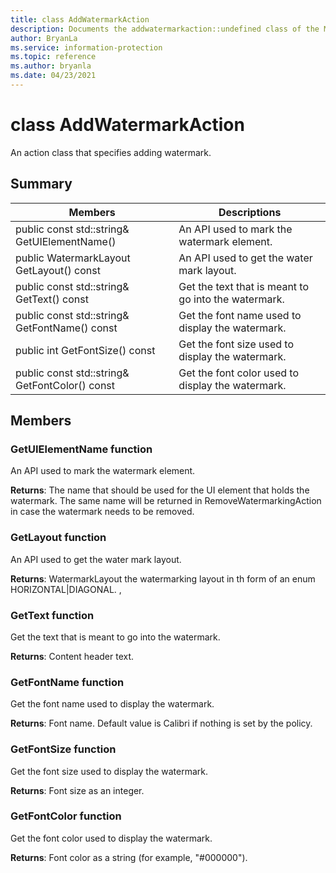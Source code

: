 ```yaml
---
title: class AddWatermarkAction 
description: Documents the addwatermarkaction::undefined class of the Microsoft Information Protection (MIP) SDK.
author: BryanLa
ms.service: information-protection
ms.topic: reference
ms.author: bryanla
ms.date: 04/23/2021
---
```


# class AddWatermarkAction 
An action class that specifies adding watermark.
  
## Summary
 Members                        | Descriptions                                
--------------------------------|---------------------------------------------
public const std::string& GetUIElementName()  |  An API used to mark the watermark element.
public WatermarkLayout GetLayout() const  |  An API used to get the water mark layout.
public const std::string& GetText() const  |  Get the text that is meant to go into the watermark.
public const std::string& GetFontName() const  |  Get the font name used to display the watermark.
public int GetFontSize() const  |  Get the font size used to display the watermark.
public const std::string& GetFontColor() const  |  Get the font color used to display the watermark.
  
## Members
  
### GetUIElementName function
An API used to mark the watermark element.

  
**Returns**: The name that should be used for the UI element that holds the watermark. The same name will be returned in RemoveWatermarkingAction in case the watermark needs to be removed.
  
### GetLayout function
An API used to get the water mark layout.

  
**Returns**: WatermarkLayout the watermarking layout in th form of an enum HORIZONTAL|DIAGONAL. ,
  
### GetText function
Get the text that is meant to go into the watermark.

  
**Returns**: Content header text.
  
### GetFontName function
Get the font name used to display the watermark.

  
**Returns**: Font name. Default value is Calibri if nothing is set by the policy.
  
### GetFontSize function
Get the font size used to display the watermark.

  
**Returns**: Font size as an integer.
  
### GetFontColor function
Get the font color used to display the watermark.

  
**Returns**: Font color as a string (for example, "#000000").
